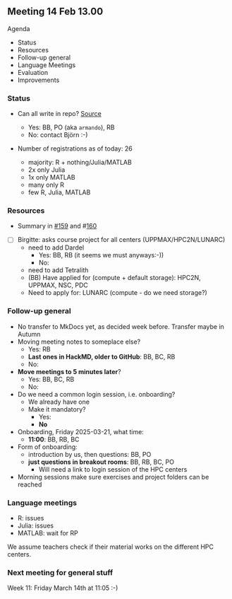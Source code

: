 ## Meeting 14 Feb 13.00

Agenda

- Status
- Resources
- Follow-up general
- Language Meetings 
- Evaluation
- Improvements

### Status

- Can all write in repo? [Source](https://github.com/UPPMAX/R-matlab-julia-HPC/tree/main)
    - Yes: BB, PO (aka `armando`), RB
    - No: contact Björn :-)

- Number of registrations as of today: 26
    - majority: R + nothing/Julia/MATLAB
    - 2x only Julia
    - 1x only MATLAB
    - many only R
    - few R, Julia, MATLAB

###  Resources

- Summary in [#159](https://github.com/UPPMAX/R-matlab-julia-HPC/issues/159) and #[160](https://github.com/UPPMAX/R-matlab-julia-HPC/issues/160)
- [ ] Birgitte: asks course project for all centers (UPPMAX/HPC2N/LUNARC)
    - need to add Dardel
        - Yes: BB, RB (it seems we must anyways:-))
        - No:
    - need to add Tetralith
    - (BB) Have applied for (compute + default storage): HPC2N, UPPMAX, NSC, PDC 
    - Need to apply for: LUNARC (compute - do we need storage?)

### Follow-up general

- No transfer to MkDocs yet, as decided week before. Transfer maybe in Autumn
- Moving meeting notes to someplace else?
    - Yes: RB
    - **Last ones in HackMD, older to GitHub**: BB, BC, RB
    - No:
- **Move meetings to 5 minutes later**?
    - Yes: BB, BC, RB
    - No:
- Do we need a common login session, i.e. onboarding?
    - We already have one
    - Make it mandatory?
        - Yes:
        - **No**
- Onboarding, Friday 2025-03-21, what time:
    - **11:00**: BB, RB, BC
- Form of onboarding:
    - introduction by us, then questions: BB, PO
    - **just questions in breakout rooms**: BB, RB, BC, PO
        - Will need a link to login session of the HPC centers
- Morning sessions make sure exercises and project folders can be reached

### Language meetings

- R: issues
- Julia: issues
- MATLAB: wait for RP

We assume teachers check if their material works on the different HPC centers.

### Next meeting for general stuff

Week 11: Friday March 14th at 11:05 :-)
